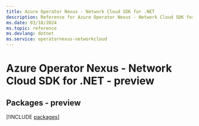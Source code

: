 ```yaml
---
title: Azure Operator Nexus - Network Cloud SDK for .NET
description: Reference for Azure Operator Nexus - Network Cloud SDK for .NET
ms.date: 03/18/2024
ms.topic: reference
ms.devlang: dotnet
ms.service: operatornexus-networkcloud
---
```

# Azure Operator Nexus - Network Cloud SDK for .NET - preview
## Packages - preview
[!INCLUDE [packages](operator-nexus---network-cloud-index.md)]